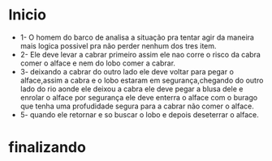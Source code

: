 # Inicio
- 1- O homem do barco de analisa a situação pra tentar agir da maneira mais logica possivel pra não perder nenhum dos tres item.
- 2- Ele deve levar a cabrar primeiro assim ele nao corre o risco da cabra comer o alface e nem do lobo comer a cabrar.
- 3- deixando a cabrar do outro lado ele deve voltar para pegar o alface,assim a cabra e o lobo estaram em segurança,chegando do outro lado do rio aonde ele deixou a cabra ele deve pegar a blusa dele e enrolar o alface por segurança ele deve enterra o alface com o burago que tenha uma profudidade segura para a cabrar não comer o alface. 
- 5- quando ele retornar e so buscar o lobo e depois deseterrar o alface.
# finalizando
